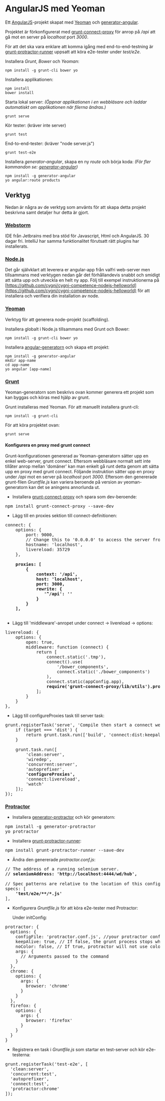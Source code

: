 # AngularJS med Yeoman  

Ett [AngularJS](https://angularjs.org/)-projekt skapat med [Yeoman](http://yeoman.io/)
och [generator-angular](https://github.com/yeoman/generator-angular).

Projektet är förkonfigurerat med [grunt-connect-proxy](https://github.com/drewzboto/grunt-connect-proxy)
för anrop på _/api_ att gå mot en server på _localhost_ port _3000_.

För att det ska vara enklare att komma igång med end-to-end-testning är
[grunt-protractor-runner](https://github.com/teerapap/grunt-protractor-runner)
uppsatt att köra e2e-tester under *test/e2e*.

Installera *Grunt*, *Bower* och *Yeoman*:

    npm install -g grunt-cli bower yo
    
Installera applikationen:

    npm install
    bower install

Starta lokal server:
_(Öppnar applikationen i en webbläsare och laddar automatiskt om applikationen när filerna ändras.)_
    
    grunt serve

Kör tester: (kräver inte server)

    grunt test
    
End-to-end-tester: (kräver "node server.js")
  
    grunt test-e2e
    
Installera *generator-angular*, skapa en ny *route* och börja koda:
_(För fler kommandon se: [generator-angular](https://github.com/yeoman/generator-angular))_

    npm install -g generator-angular
    yo angular:route products

## Verktyg
Nedan är några av de verktyg som använts för att skapa detta projekt beskrivna samt detaljer hur detta är gjort.

### [Webstorm](http://www.jetbrains.com/webstorm/)
IDE från Jetbrains med bra stöd för Javascript, Html och AngularJS. 30 dagar fri.
IntelliJ har samma funktionalitet förutsatt rätt plugins har installerats.  

### [Node.js](http://nodejs.org/)
Det går självklart att leverera er angular-app från valfri web-server men tillsammans med verktygen nedan går det
förhållandevis snabbt och smidigt att sätta upp och utveckla en helt ny app.
Följ till exempel instruktionerna på [https://github.com/cygni/cygni-competence-nodejs-helloworld](https://github.com/cygni/cygni-competence-nodejs-helloworld) för att installera
och verifiera din installation av node.

### [Yeoman](http://yeoman.io/)
Verktyg för att generera node-projekt (scaffolding).

Installera globalt i Node.js tillsammans med Grunt och Bower:

    npm install -g grunt-cli bower yo

Installera [angular-generatorn](https://github.com/yeoman/generator-angular) och skapa ett projekt:

    npm install -g generator-angular
    mkdir app-name
    cd app-name
    yo angular [app-name]

### [Grunt](http://gruntjs.com/)
Yeoman-generatorn som beskrivs ovan kommer generera ett projekt som kan byggas och köras med hjälp av grunt.

Grunt installeras med Yeoman. För att manuellt installera grunt-cli:

    npm install -g grunt-cli

För att köra projektet ovan:

    grunt serve
    
#### Konfigurera en proxy med grunt connect
Grunt-konfigurationen genererad av Yeoman-generatorn sätter upp en enkel web-server, grunt connect.
Eftersom webbläsare normalt sett inte tillåter anrop mellan 'domäner' kan man enkelt gå runt detta genom att sätta upp
en proxy med grunt connect. Följande instruktion sätter upp en proxy under _/api_ mot en server på _localhost_ port _3000_.
Eftersom den genererade grunt-filen *Gruntfile.js* kan variera beroende på version av yeoman-generatorn kan det se aningens annorlunda ut.

- Installera [grunt-connect-proxy](https://github.com/drewzboto/grunt-connect-proxy) och spara som dev-beroende:

<pre>npm install grunt-connect-proxy --save-dev</pre>

- Lägg till en proxies sektion till connect-definitionen:

<pre>
connect: {
    options: {
        port: 9000,
        // Change this to '0.0.0.0' to access the server from outside.
        hostname: 'localhost',
        livereload: 35729
    },
<strong>
    proxies: [
        {
            context: '/api',
            host: 'localhost',
            port: 3000,
            rewrite: {
               '^/api': ''
            }
        }
    ],
</strong>
</pre>        

- Lägg till 'middleware'-anropet under connect -> livereload -> options:

<pre>
livereload: {
    options: {
        open: true,
        middleware: function (connect) {
            return [
                connect.static('.tmp'),
                connect().use(
                    '/bower_components',
                    connect.static('./bower_components')
                ),
                connect.static(appConfig.app),
                <strong>require('grunt-connect-proxy/lib/utils').proxyRequest</strong>
            ];
        }
    }
},
</pre>

- Lägg till configureProxies task till server task:

<pre>
grunt.registerTask('serve', 'Compile then start a connect web server', function (target) {
    if (target === 'dist') {
        return grunt.task.run(['build', 'connect:dist:keepalive']);
    }

    grunt.task.run([
        'clean:server',
        'wiredep',
        'concurrent:server',
        'autoprefixer',
        <strong>'configureProxies',</strong>
        'connect:livereload',
        'watch'
    ]);
});
</pre>

### [Protractor](http://angular.github.io/protractor/#/)

- Installera [generator-protractor](https://github.com/andresdominguez/generator-protractor) och kör generatorn: 

<pre>
npm install -g generator-protractor
yo protractor
</pre>    

- Installera [grunt-protractor-runner](https://github.com/teerapap/grunt-protractor-runner):

<pre>npm install grunt-protractor-runner --save-dev</pre>

- Ändra den genererade *protractor.conf.js*:

<pre>
// The address of a running selenium server.
<strong>// seleniumAddress: 'http://localhost:4444/wd/hub',</strong>

// Spec patterns are relative to the location of this config.
specs: [
<strong>    'test/e2e/**/*.js'</strong>
],
</pre>

- Konfigurera *Gruntfile.js* för att köra e2e-tester med Protractor:

    Under initConfig:

<pre>
protractor: {
  options: {
    configFile: 'protractor.conf.js', //your protractor config file
    keepAlive: true, // If false, the grunt process stops when the test fails.
    noColor: false, // If true, protractor will not use colors in its output.
    args: {
      // Arguments passed to the command
    }
  },
  chrome: {
    options: {
      args: {
        browser: 'chrome'
      }
    }
  },
  firefox: {
    options: {
      args: {
        browser: 'firefox'
      }
    }
  }
}
</pre>

* Registrera en task i *Gruntfile.js* som startar en test-server och kör e2e-testerna:

<pre>
grunt.registerTask('test-e2e', [
  'clean:server',
  'concurrent:test',
  'autoprefixer',
  'connect:test',
  'protractor:chrome'
]);
</pre>



